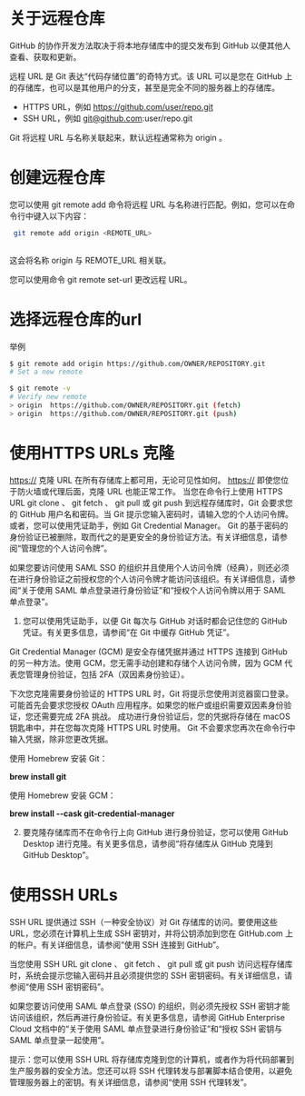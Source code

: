 # 关于远程仓库

GitHub 的协作开发方法取决于将本地存储库中的提交发布到 GitHub 以便其他人查看、获取和更新。

远程 URL 是 Git 表达“代码存储位置”的奇特方式。该 URL 可以是您在 GitHub 上的存储库，也可以是其他用户的分支，甚至是完全不同的服务器上的存储库。

- HTTPS URL，例如 <https://github.com/user/repo.git>
- SSH URL，例如 git@github.com:user/repo.git

Git 将远程 URL 与名称关联起来，默认远程通常称为 origin 。

# 创建远程仓库

您可以使用 git remote add 命令将远程 URL 与名称进行匹配。例如，您可以在命令行中键入以下内容：

```bash
 git remote add origin <REMOTE_URL>
 
 ```

 这会将名称 origin 与 REMOTE_URL 相关联。

 您可以使用命令 git remote set-url 更改远程 URL。

# 选择远程仓库的url

举例

```bash
$ git remote add origin https://github.com/OWNER/REPOSITORY.git
# Set a new remote

$ git remote -v
# Verify new remote
> origin  https://github.com/OWNER/REPOSITORY.git (fetch)
> origin  https://github.com/OWNER/REPOSITORY.git (push)

```

# 使用HTTPS URLs 克隆

<https://> 克隆 URL 在所有存储库上都可用，无论可见性如何。 <https://> 即使您位于防火墙或代理后面，克隆 URL 也能正常工作。
当您在命令行上使用 HTTPS URL git clone 、 git fetch 、 git pull 或 git push 到远程存储库时，Git 会要求您的 GitHub 用户名和密码。当 Git 提示您输入密码时，请输入您的个人访问令牌。或者，您可以使用凭证助手，例如 Git Credential Manager。 Git 的基于密码的身份验证已被删除，取而代之的是更安全的身份验证方法。有关详细信息，请参阅“管理您的个人访问令牌”。

如果您要访问使用 SAML SSO 的组织并且使用个人访问令牌（经典），则还必须在进行身份验证之前授权您的个人访问令牌才能访问该组织。有关详细信息，请参阅“关于使用 SAML 单点登录进行身份验证”和“授权个人访问令牌以用于 SAML 单点登录”。

1. 您可以使用凭证助手，以便 Git 每次与 GitHub 对话时都会记住您的 GitHub 凭证。有关更多信息，请参阅“在 Git 中缓存 GitHub 凭证”。

Git Credential Manager (GCM) 是安全存储凭据并通过 HTTPS 连接到 GitHub 的另一种方法。使用 GCM，您无需手动创建和存储个人访问令牌，因为 GCM 代表您管理身份验证，包括 2FA（双因素身份验证）。

下次您克隆需要身份验证的 HTTPS URL 时，Git 将提示您使用浏览器窗口登录。可能首先会要求您授权 OAuth 应用程序。如果您的帐户或组织需要双因素身份验证，您还需要完成 2FA 挑战。
成功进行身份验证后，您的凭据将存储在 macOS 钥匙串中，并在您每次克隆 HTTPS URL 时使用。 Git 不会要求您再次在命令行中输入凭据，除非您更改凭据。

使用 Homebrew 安装 Git：

**brew install git**

使用 Homebrew 安装 GCM：

**brew install --cask git-credential-manager**

2. 要克隆存储库而不在命令行上向 GitHub 进行身份验证，您可以使用 GitHub Desktop 进行克隆。有关更多信息，请参阅“将存储库从 GitHub 克隆到 GitHub Desktop”。

# 使用SSH URLs

SSH URL 提供通过 SSH（一种安全协议）对 Git 存储库的访问。要使用这些 URL，您必须在计算机上生成 SSH 密钥对，并将公钥添加到您在 GitHub.com 上的帐户。有关详细信息，请参阅“使用 SSH 连接到 GitHub”。

当您使用 SSH URL git clone 、 git fetch 、 git pull 或 git push 访问远程存储库时，系统会提示您输入密码并且必须提供您的 SSH 密钥密码。有关详细信息，请参阅“使用 SSH 密钥密码”。

如果您要访问使用 SAML 单点登录 (SSO) 的组织，则必须先授权 SSH 密钥才能访问该组织，然后再进行身份验证。有关更多信息，请参阅 GitHub Enterprise Cloud 文档中的“关于使用 SAML 单点登录进行身份验证”和“授权 SSH 密钥与 SAML 单点登录一起使用”。

提示：您可以使用 SSH URL 将存储库克隆到您的计算机，或者作为将代码部署到生产服务器的安全方法。您还可以将 SSH 代理转发与部署脚本结合使用，以避免管理服务器上的密钥。有关详细信息，请参阅“使用 SSH 代理转发”。